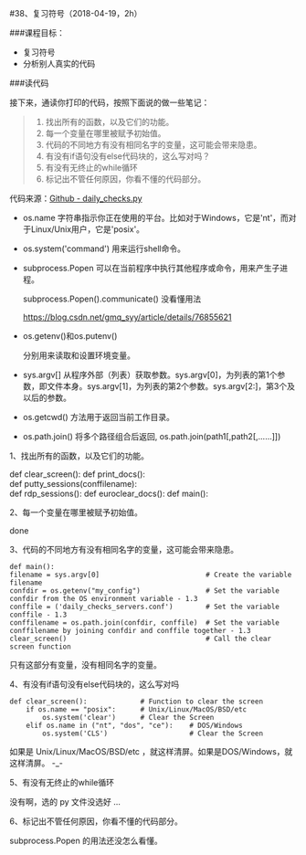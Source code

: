 #38、复习符号（2018-04-19，2h）



###课程目标：

* 复习符号
* 分析别人真实的代码



###读代码


接下来，通读你打印的代码，按照下面说的做一些笔记：

> 1. 找出所有的函数，以及它们的功能。
> 2. 每一个变量在哪里被赋予初始值。
> 3. 代码的不同地方有没有相同名字的变量，这可能会带来隐患。
> 4. 有没有if语句没有else代码块的，这么写对吗？
> 5. 有没有无终止的while循环
> 6. 标记出不管任何原因，你看不懂的代码部分。



代码来源：[Github - daily_checks.py](https://github.com/geekcomputers/Python/blob/master/daily_checks.py)



* os.name 
  字符串指示你正在使用的平台。比如对于Windows，它是'nt'，而对于Linux/Unix用户，它是'posix'。

* os.system('command') 
  用来运行shell命令。

* subprocess.Popen 
  可以在当前程序中执行其他程序或命令，用来产生子进程。

  subprocess.Popen().communicate() 
  没看懂用法

  https://blog.csdn.net/gmq_syy/article/details/76855621

* os.getenv()和os.putenv()

  分别用来读取和设置环境变量。 

* sys.argv[]
  从程序外部（列表）获取参数。sys.argv[0]，为列表的第1个参数，即文件本身。sys.argv[1]，为列表的第2个参数。sys.argv[2:]，第3个及以后的参数。

* os.getcwd() 
  方法用于返回当前工作目录。

* os.path.join()
  将多个路径组合后返回, os.path.join(path1[,path2[,......]])



1、找出所有的函数，以及它们的功能。

def clear_screen():	
def print_docs():	
def putty_sessions(conffilename):	
def rdp_sessions():
def euroclear_docs():
def main(): 



2、每一个变量在哪里被赋予初始值。

done



3、代码的不同地方有没有相同名字的变量，这可能会带来隐患。

    def main():
    filename = sys.argv[0]							# Create the variable filename
    confdir = os.getenv("my_config")				# Set the variable confdir from the OS environment variable - 1.3
    conffile = ('daily_checks_servers.conf')		# Set the variable conffile - 1.3
    conffilename = os.path.join(confdir, conffile)	# Set the variable conffilename by joining confdir and conffile together - 1.3
    clear_screen()									# Call the clear screen function
只有这部分有变量，没有相同名字的变量。



4、有没有if语句没有else代码块的，这么写对吗

```
def clear_screen():				# Function to clear the screen
    if os.name == "posix":		# Unix/Linux/MacOS/BSD/etc
        os.system('clear')		# Clear the Screen
    elif os.name in ("nt", "dos", "ce"):	# DOS/Windows
        os.system('CLS')					# Clear the Screen
```

如果是 Unix/Linux/MacOS/BSD/etc ，就这样清屏。如果是DOS/Windows，就这样清屏。 -_- 



5、有没有无终止的while循环

没有啊，选的 py 文件没选好 … 



6、标记出不管任何原因，你看不懂的代码部分。

subprocess.Popen 的用法还没怎么看懂。